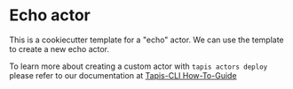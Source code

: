 Echo actor
==========

This is a cookiecutter template for a "echo" actor.
We can use the template to create a new echo actor.  

To learn more about creating a custom actor with ``tapis actors deploy`` please refer to our documentation at [Tapis-CLI How-To-Guide](https://tapis-cli-how-to-guide.readthedocs.io/en/latest/actors/create_a_custom_actor.html)
